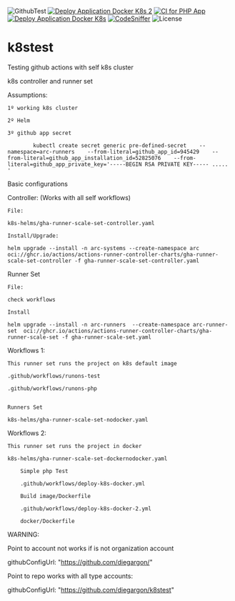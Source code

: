 ![GithubTest](https://img.shields.io/badge/Github-Test-blue)
[![Deploy Application Docker K8s 2](https://github.com/diegargon/k8stest/actions/workflows/deploy-k8s-docker-2.yml/badge.svg)](https://github.com/diegargon/k8stest/actions/workflows/deploy-k8s-docker-2.yml)
[![CI for PHP App](https://github.com/diegargon/k8stest/actions/workflows/runson-php.yaml/badge.svg)](https://github.com/diegargon/k8stest/actions/workflows/runson-php.yaml)
[![Deploy Application Docker K8s](https://github.com/diegargon/k8stest/actions/workflows/deploy-k8s-docker.yml/badge.svg)](https://github.com/diegargon/k8stest/actions/workflows/deploy-k8s-docker.yml)
[![CodeSniffer](https://github.com/diegargon/k8stest/actions/workflows/code-sniffer.yml/badge.svg)](https://github.com/diegargon/k8stest/actions/workflows/code-sniffer.yml)
![License](https://img.shields.io/github/license/diegargon/k8stest)

# k8stest

Testing github actions with self k8s cluster

k8s controller and runner set

Assumptions:

    1º working k8s cluster

    2º Helm

    3º github app secret

            kubectl create secret generic pre-defined-secret    --namespace=arc-runners    --from-literal=github_app_id=945429    --from-literal=github_app_installation_id=52825076    --from-literal=github_app_private_key='-----BEGIN RSA PRIVATE KEY----- ..... '


Basic configurations

Controller: (Works with all  self workflows)
    
    File:

    k8s-helms/gha-runner-scale-set-controller.yaml

    Install/Upgrade:

    helm upgrade --install -n arc-systems --create-namespace arc oci://ghcr.io/actions/actions-runner-controller-charts/gha-runner-scale-set-controller -f gha-runner-scale-set-controller.yaml


Runner Set
      
    File:

    check workflows

    Install
    
    helm upgrade --install -n arc-runners  --create-namespace arc-runner-set  oci://ghcr.io/actions/actions-runner-controller-charts/gha-runner-scale-set -f gha-runner-scale-set.yaml


Workflows 1:

    This runner set runs the project on k8s default image

    .github/workflows/runons-test

    .github/workflows/runons-php


    Runners Set

    k8s-helms/gha-runner-scale-set-nodocker.yaml


Workflows 2:

    This runner set runs the project in docker

    k8s-helms/gha-runner-scale-set-dockernodocker.yaml
        
        Simple php Test
        
        .github/workflows/deploy-k8s-docker.yml
            
        Build image/Dockerfile

        .github/workflows/deploy-k8s-docker-2.yml
        
        docker/Dockerfile

WARNING: 

Point to account not works if is not organization account

githubConfigUrl: "https://github.com/diegargon/"    

Point to repo works with all type accounts:

githubConfigUrl: "https://github.com/diegargon/k8stest"    

